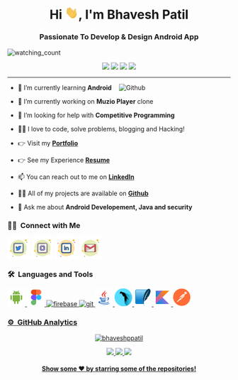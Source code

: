 
<h1 align="center">Hi <img src="https://raw.githubusercontent.com/ABSphreak/ABSphreak/master/gifs/Hi.gif" width="30px">, I'm Bhavesh Patil </h1>
<h3 align="center"> Passionate To Develop & Design Android App </h3>
<p align="center">
<p align="left"> 
<img src="https://komarev.com/ghpvc/?username=bhaveshppatil&color=blue" alt="watching_count" />
 </p>
 <p align="center">
<img src="https://img.shields.io/badge/Age-22-blue" />
  <img src="https://img.shields.io/badge/Focus-Android%20Development -blue" />
  <img src="https://img.shields.io/badge/Lives-Mumbai%20Maharashtra -blue" />
  <img src="https://img.shields.io/badge/Languages-Marathi%20,%20Hindi%20%26%20English-blue" />
</p>
<hr>

  <img width="50%" align="right" alt="Github" src="https://user-images.githubusercontent.com/60788180/131893851-b24002a3-72be-40cf-a179-7cbdff89b087.gif" />
 
- 🌱 I’m currently learning **Android**

- 🔭 I’m currently working on **Muzio Player** clone

- 🤝 I’m looking for help with **Competitive Programming**

- 👨‍💻 I love to code, solve problems, blogging and Hacking!

- 👉 Visit my **[Portfolio](https://bhaveshppatil.github.io/)**

- 👉 See my Experience **[Resume](https://www.canva.com/design/DAEvb4omGiA/3yxzCsAI7fjYEkRU4OzCGA/view?utm_content=DAEvb4omGiA&utm_campaign=designshare&utm_medium=link&utm_source=publishsharelink)**

- 📫 You can reach out to me on **[LinkedIn](https://www.linkedin.com/in/bhavesh-patil-78b346204/)**

- 👨‍💻 All of my projects are available on **[Github](https://github.com/bhaveshppatil?tab=repositories)**

- 💬 Ask me about **Android Developement, Java and security**

 
 ### 🤝🏻 &nbsp;Connect with Me
<p align="left">
<a href="https://twitter.com/bhavesh__patil" target="blank"><img align="center" src="https://github.com/bhaveshppatil/bhaveshppatil/blob/main/Social%20Icons/twitter.png" alt="https://twitter.com/bhavesh__patil" height="50" width=50" /></a>
<a href="https://www.instagram.com/bhavesh_.patil/" target="blank"><img align="center" src="https://github.com/bhaveshppatil/bhaveshppatil/blob/main/Social%20Icons/instagram.png" alt="bhavesh_.patil" height="50" width="50" /></a>
<a href="https://www.linkedin.com/in/bhavesh-patil-78b346204/" target="blank"><img align="center" src="https://github.com/bhaveshppatil/bhaveshppatil/blob/main/Social%20Icons/linkedin.png" alt="https://www.linkedin.com/in/bhavesh-patil-78b346204/" height="50" width="50" /></a>
<a href="mailto:bhavesh.patil0325@gmail.com" target="blank"><img align="center" src="https://github.com/bhaveshppatil/bhaveshppatil/blob/main/Social%20Icons/gmail.png" alt="mailto:bhavesh.patil0325@gmail.com" height="50" width="50" /></a>
</p>

### 🛠 &nbsp;Languages and Tools
<p align="left"> <a href="https://developer.android.com" target="_blank"> <img src="https://github.com/bhaveshppatil/bhaveshppatil/blob/main/Tech%20stack/android-os.png" alt="android" width="40" height="40"/> </a> <a href="https://www.figma.com/" target="_blank"> <img src="https://github.com/bhaveshppatil/bhaveshppatil/blob/main/Tech%20stack/figma.png" alt="figma" width="40" height="40"/> </a> <a href="https://firebase.google.com/" target="_blank"> <img src="https://www.vectorlogo.zone/logos/firebase/firebase-icon.svg" alt="firebase" width="40" height="40"/> </a> <a href="https://git-scm.com/" target="_blank"> <img src="https://www.vectorlogo.zone/logos/git-scm/git-scm-icon.svg" alt="git" width="40" height="40"/> </a> <a href="https://www.java.com" target="_blank"> <img src="https://github.com/bhaveshppatil/bhaveshppatil/blob/main/Tech%20stack/java.png" alt="java" width="40" height="40"/> </a> <a href="https://www.parrotsec.org/" target="_blank"> <img src="https://github.com/bhaveshppatil/bhaveshppatil/blob/main/Tech%20stack/Parrot_Logo.png" alt="Parrot" width="40" height="40"/> </a> <a href="https://www.sqlite.org/" target="_blank"> <img src="https://github.com/bhaveshppatil/bhaveshppatil/blob/main/Tech%20stack/Sqlite-square.png" alt="sqlite" width="40" height="40"/> </a> <a href="https://kotlinlang.org/" target="_blank"> <img src="https://github.com/bhaveshppatil/bhaveshppatil/blob/main/Tech%20stack/kotlin.png" alt="kotlin" width="40" height="40"/>  </a> <a href="https://www.postman.com/" target="_blank"> <img src="https://github.com/bhaveshppatil/bhaveshppatil/blob/main/Tech%20stack/postman.png" alt="postman" width="40" height="40"/> </p>

### ⚙️ &nbsp;GitHub Analytics
 
 <p align = "center">
   <a href="https://github.com/ryo-ma/github-profile-trophy"><img src="https://github-profile-trophy.vercel.app/?username=bhaveshppatil&no-bg=true&no-frame=false&theme=light&column=8"" alt="bhaveshppatil" />
 </p>
                                                                                                                                                 
<p align = "center">
  <img src = "https://github-readme-stats.vercel.app/api?username=bhaveshppatil&show_icons=true&theme=dark" width = 400 />
  <img src = "https://github-readme-streak-stats.herokuapp.com/?user=bhaveshppatil&theme=dark&hide_border=true" width = 400 />
 <img src = "https://github-readme-stats.vercel.app/api/top-langs/?username=bhaveshppatil&theme=dark&hide_border=true&layout=compact" width = 400 />
</p>
 
 <h4 align="center">Show some ❤️ by starring some of the repositories!</h4>
